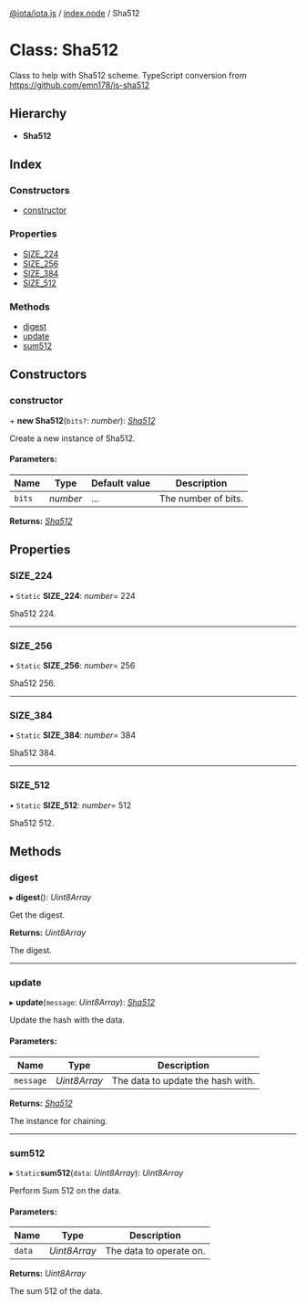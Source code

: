 [@iota/iota.js](../README.md) / [index.node](../modules/index_node.md) / Sha512

# Class: Sha512

Class to help with Sha512 scheme.
TypeScript conversion from https://github.com/emn178/js-sha512

## Hierarchy

* **Sha512**

## Index

### Constructors

* [constructor](index_node.sha512.md#constructor)

### Properties

* [SIZE\_224](index_node.sha512.md#size_224)
* [SIZE\_256](index_node.sha512.md#size_256)
* [SIZE\_384](index_node.sha512.md#size_384)
* [SIZE\_512](index_node.sha512.md#size_512)

### Methods

* [digest](index_node.sha512.md#digest)
* [update](index_node.sha512.md#update)
* [sum512](index_node.sha512.md#sum512)

## Constructors

### constructor

\+ **new Sha512**(`bits?`: *number*): [*Sha512*](crypto_sha512.sha512.md)

Create a new instance of Sha512.

#### Parameters:

Name | Type | Default value | Description |
------ | ------ | ------ | ------ |
`bits` | *number* | ... | The number of bits.    |

**Returns:** [*Sha512*](crypto_sha512.sha512.md)

## Properties

### SIZE\_224

▪ `Static` **SIZE\_224**: *number*= 224

Sha512 224.

___

### SIZE\_256

▪ `Static` **SIZE\_256**: *number*= 256

Sha512 256.

___

### SIZE\_384

▪ `Static` **SIZE\_384**: *number*= 384

Sha512 384.

___

### SIZE\_512

▪ `Static` **SIZE\_512**: *number*= 512

Sha512 512.

## Methods

### digest

▸ **digest**(): *Uint8Array*

Get the digest.

**Returns:** *Uint8Array*

The digest.

___

### update

▸ **update**(`message`: *Uint8Array*): [*Sha512*](crypto_sha512.sha512.md)

Update the hash with the data.

#### Parameters:

Name | Type | Description |
------ | ------ | ------ |
`message` | *Uint8Array* | The data to update the hash with.   |

**Returns:** [*Sha512*](crypto_sha512.sha512.md)

The instance for chaining.

___

### sum512

▸ `Static`**sum512**(`data`: *Uint8Array*): *Uint8Array*

Perform Sum 512 on the data.

#### Parameters:

Name | Type | Description |
------ | ------ | ------ |
`data` | *Uint8Array* | The data to operate on.   |

**Returns:** *Uint8Array*

The sum 512 of the data.
